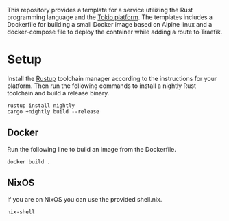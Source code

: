 This repository provides a template for a service utilizing the Rust programming language and the [Tokio platform](https://github.com/tokio-rs/tokio).
The templates includes a Dockerfile for building a small Docker image based on Alpine linux and a docker-compose file to deploy the container while adding a route to Traefik.

# Setup
Install the [Rustup](https://rustup.rs/) toolchain manager according to the instructions for your platform.
Then run the following commands to install a nightly Rust toolchain and build a release binary.
```
rustup install nightly
cargo +nightly build --release
```

## Docker

Run the following line to build an image from the Dockerfile.
```
docker build .
```

## NixOS
If you are on NixOS you can use the provided shell.nix.

```
nix-shell
```


